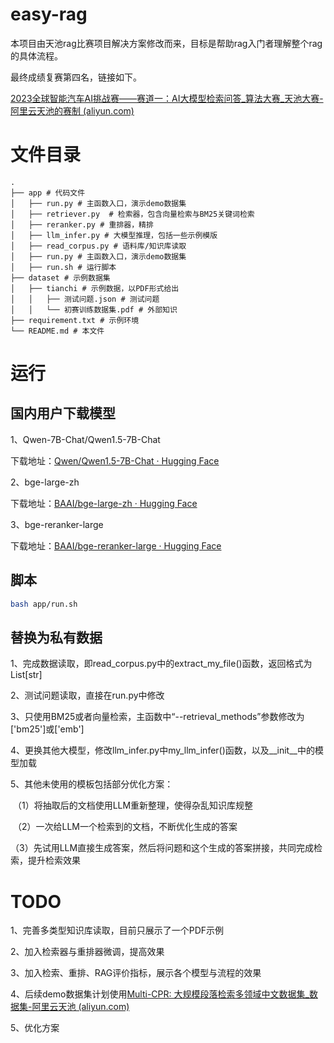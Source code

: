 # easy-rag

本项目由天池rag比赛项目解决方案修改而来，目标是帮助rag入门者理解整个rag的具体流程。

最终成绩复赛第四名，链接如下。

[2023全球智能汽车AI挑战赛——赛道一：AI大模型检索问答_算法大赛_天池大赛-阿里云天池的赛制 (aliyun.com)](https://tianchi.aliyun.com/competition/entrance/532154)

# 文件目录

```
. 
├── app # 代码文件
│   ├── run.py # 主函数入口，演示demo数据集
│   ├── retriever.py  # 检索器，包含向量检索与BM25关键词检索
│   ├── reranker.py # 重排器，精排
│   ├── llm_infer.py # 大模型推理，包括一些示例模版
│   ├── read_corpus.py # 语料库/知识库读取
│   ├── run.py # 主函数入口，演示demo数据集
│   ├── run.sh # 运行脚本
├── dataset # 示例数据集
│   ├── tianchi # 示例数据，以PDF形式给出
│   │   ├── 测试问题.json # 测试问题
│   │   └── 初赛训练数据集.pdf # 外部知识
├── requirement.txt # 示例环境
└── README.md # 本文件
```

# 运行

## 国内用户下载模型

1、Qwen-7B-Chat/Qwen1.5-7B-Chat

下载地址：[Qwen/Qwen1.5-7B-Chat · Hugging Face](https://huggingface.co/Qwen/Qwen1.5-7B-Chat)

2、bge-large-zh

下载地址：[BAAI/bge-large-zh · Hugging Face](https://huggingface.co/BAAI/bge-large-zh)

3、bge-reranker-large

下载地址：[BAAI/bge-reranker-large · Hugging Face](https://huggingface.co/BAAI/bge-reranker-large)

## 脚本

```bash
bash app/run.sh
```

## 替换为私有数据

1、完成数据读取，即read_corpus.py中的extract_my_file()函数，返回格式为List[str]

2、测试问题读取，直接在run.py中修改

3、只使用BM25或者向量检索，主函数中“--retrieval_methods”参数修改为['bm25']或['emb']

4、更换其他大模型，修改llm_infer.py中my_llm_infer()函数，以及__init__中的模型加载

5、其他未使用的模板包括部分优化方案：

​		（1）将抽取后的文档使用LLM重新整理，使得杂乱知识库规整

​		（2）一次给LLM一个检索到的文档，不断优化生成的答案

​		（3）先试用LLM直接生成答案，然后将问题和这个生成的答案拼接，共同完成检索，提升检索效果

# TODO

1、完善多类型知识库读取，目前只展示了一个PDF示例

2、加入检索器与重排器微调，提高效果

3、加入检索、重排、RAG评价指标，展示各个模型与流程的效果

4、后续demo数据集计划使用[Multi-CPR: 大规模段落检索多领域中文数据集_数据集-阿里云天池 (aliyun.com)](https://tianchi.aliyun.com/dataset/132745)

5、优化方案

